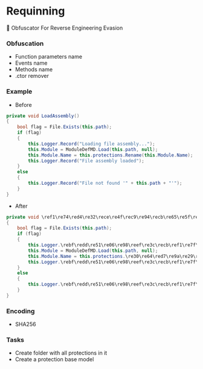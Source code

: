 # Requinning
🐝 Obfuscator For Reverse Engineering Evasion

### Obfuscation
- Function parameters name
- Events name
- Methods name
- .ctor remover

### Example
- Before
```C#
private void LoadAssembly()
{
	bool flag = File.Exists(this.path);
	if (flag)
	{
		this.Logger.Record("Loading file assembly...");
		this.Module = ModuleDefMD.Load(this.path, null);
		this.Module.Name = this.protections.Rename(this.Module.Name);
		this.Logger.Record("File assembly loaded");
	}
	else
	{
		this.Logger.Record("File not found '" + this.path + "'");
	}
}
```

- After
```C#
private void \ref1\re74\red4\re32\rece\re4f\rec9\re94\recb\re65\re5f\re0c\read\re6d\re2a\re0d\reb8\re77\re9e\ree3\reb2\re4a\re67\re17\re7f\re15\recb\rece\re3b\re79\re65\reae()
{
	bool flag = File.Exists(this.path);
	if (flag)
	{
		this.Logger.\rebf\redd\re51\re06\re98\reef\re3c\recb\ref1\re7f\re2c\re67\refc\re47\re79\re0e\re1b\rea7\re28\re94\refb\re74\refe\re28\re4b\rebc\re13\re6b\re47\reef\re73\ree6("Loading file assembly...");
		this.Module = ModuleDefMD.Load(this.path, null);
		this.Module.Name = this.protections.\re30\re64\red7\re9a\re29\re5c\reef\ree4\reb3\re84\reb8\refe\re5c\reb2\re9f\red6\reb0\re6d\re7e\reb1\read\re94\reb8\re89\re5f\re41\re48\re03\re9d\re06\reb3\re30(this.Module.Name);
		this.Logger.\rebf\redd\re51\re06\re98\reef\re3c\recb\ref1\re7f\re2c\re67\refc\re47\re79\re0e\re1b\rea7\re28\re94\refb\re74\refe\re28\re4b\rebc\re13\re6b\re47\reef\re73\ree6("File assembly loaded");
	}
	else
	{
		this.Logger.\rebf\redd\re51\re06\re98\reef\re3c\recb\ref1\re7f\re2c\re67\refc\re47\re79\re0e\re1b\rea7\re28\re94\refb\re74\refe\re28\re4b\rebc\re13\re6b\re47\reef\re73\ree6("File not found '" + this.path + "'");
	}
}
```

### Encoding
- SHA256

### Tasks
- Create folder with all protections in it 
- Create a protection base model
